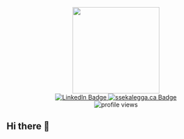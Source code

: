 
<div align="center" id="header">
  <img src="https://media0.giphy.com/media/v1.Y2lkPTc5MGI3NjExb3dqcHl5dXlsb2RmaDBpNjEyaDlneWpxdzBrazVpcDN2NzRrdWo3ZSZlcD12MV9pbnRlcm5hbF9naWZfYnlfaWQmY3Q9Zw/S9d8XB557e8phGLBVS/giphy.gif" width="200" />
</div>

<div id="badges" align="center">
  <a href="https://linkedin.com/in/ssekalegga-brian/" target="blank">
    <img src="https://img.shields.io/badge/LinkedIn-blue?style=for-the-badge&logo=linkedin&logoColor=white" alt="LinkedIn Badge"/>
  </a>
  <a href="http://ssekalegga.ca" target="blank">
    <img src="https://img.shields.io/badge/ssekalegga.ca-cyan?style=for-the-badge" alt="ssekalegga.ca Badge"/>
  </a>
</div>

<div id="profile-views" align="center">
  <img src="https://komarev.com/ghpvc/?username=lebronbrian23&color=green" alt="profile views"/>
</div>

## Hi there 👋
<!--
**lebronbrian23/lebronbrian23** is a ✨ _special_ ✨ repository because its `README.md` (this file) appears on your GitHub profile.

Here are some ideas to get you started:

- 🔭 I’m currently working on ...
- 🌱 I’m currently learning ...
- 👯 I’m looking to collaborate on ...
- 🤔 I’m looking for help with ...
- 💬 Ask me about ...
- 📫 How to reach me: ...
- 😄 Pronouns: ...
- ⚡ Fun fact: ...
-->
